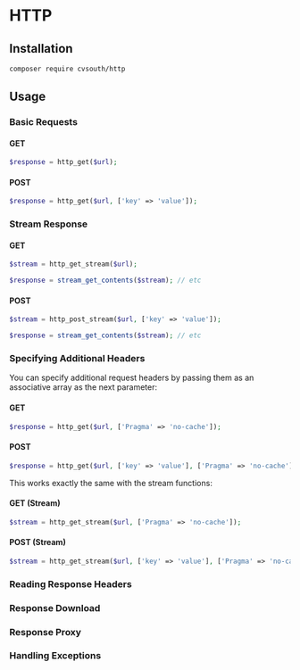 # HTTP



## Installation

```bash
composer require cvsouth/http
```

## Usage

### Basic Requests

#### GET

```php
$response = http_get($url);
```
#### POST

```php
$response = http_get($url, ['key' => 'value']);
```

### Stream Response

#### GET

```php
$stream = http_get_stream($url);

$response = stream_get_contents($stream); // etc
```

#### POST

```php
$stream = http_post_stream($url, ['key' => 'value']);

$response = stream_get_contents($stream); // etc
```

### Specifying Additional Headers

You can specify additional request headers by passing them as an associative array as the next parameter:

#### GET

```php
$response = http_get($url, ['Pragma' => 'no-cache']);
```
#### POST

```php
$response = http_get($url, ['key' => 'value'], ['Pragma' => 'no-cache']);
```

This works exactly the same with the stream functions:

#### GET (Stream)

```php
$stream = http_get_stream($url, ['Pragma' => 'no-cache']);
```
#### POST (Stream)

```php
$stream = http_get_stream($url, ['key' => 'value'], ['Pragma' => 'no-cache']);
```

### Reading Response Headers



### Response Download



### Response Proxy



### Handling Exceptions
